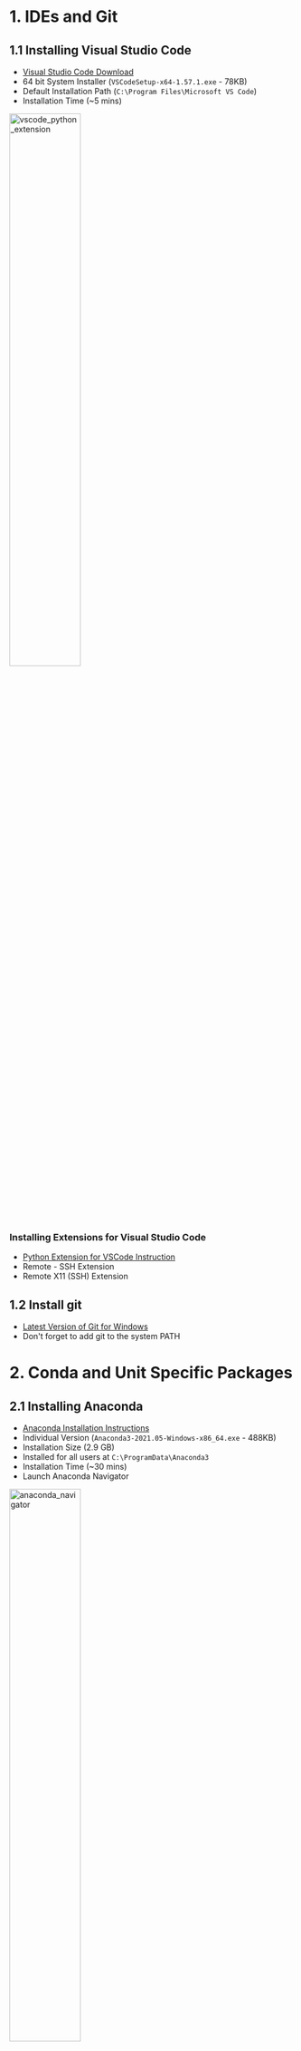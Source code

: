 # 1. IDEs and Git

## 1.1 Installing Visual Studio Code

* [Visual Studio Code Download](https://code.visualstudio.com/download)
* 64 bit System Installer (`VSCodeSetup-x64-1.57.1.exe` - 78KB)
* Default Installation Path (`C:\Program Files\Microsoft VS Code`)
* Installation Time (~5 mins)

<img width="50%" alt="vscode_python_extension" src="https://user-images.githubusercontent.com/1005582/122739187-53191b80-d2b5-11eb-892c-6bb43e0ea1dc.png">

### Installing Extensions for Visual Studio Code
* [Python Extension for VSCode Instruction](https://code.visualstudio.com/docs/python/python-tutorial#_install-visual-studio-code-and-the-python-extension)
* Remote - SSH Extension
* Remote X11 (SSH) Extension

## 1.2 Install git
* [Latest Version of Git for Windows](https://git-scm.com/download/win)
* Don't forget to add git to the system PATH

# 2. Conda and Unit Specific Packages

## 2.1 Installing Anaconda
* [Anaconda Installation Instructions](https://docs.anaconda.com/anaconda/install/windows/)
* Individual Version (`Anaconda3-2021.05-Windows-x86_64.exe` - 488KB)
* Installation Size (2.9 GB)
* Installed for all users at `C:\ProgramData\Anaconda3`
* Installation Time (~30 mins)
* Launch Anaconda Navigator

<img width="50%" alt="anaconda_navigator" src="https://user-images.githubusercontent.com/1005582/122739014-1f3df600-d2b5-11eb-95db-4cf21f80c1d5.png">

You can start a CMD or POWERSHELL console using the navigator, or following the steps 1 and 2 in the screenshot below to start a CMD or POWERSHELL. If you are intalling packages, you can right click the arrow to bring up a pop-up menu, `run as adminstrator` (Step 3a) or `pin on taskbar` (Step 3b) for future convenience.

<img width="50%" alt="conda_powershell" src="https://user-images.githubusercontent.com/1005582/123036101-110be900-d41f-11eb-8162-ffa8f300c694.png">

## 2.2 Install from a environment YAML file
If we install from YAML file, then we can ignore all the following steps in Section 2.3.

`conda create -p c:\envs\cits4012 --file cits4012.yml`


## 2.3 Install packages step by step from scratch

### Create Anaconda Environment
Need admin access to write to C drive (Run Conda Powershell as Administrator - right click on the icon)
1. `conda create -p c:\envs\cits4012 python=3.8`
2. `conda activate c:\envs\cits4012`

### Use the virtual environment in VSCode
* [Instructions on how to use environment in VSCode](https://code.visualstudio.com/docs/python/environments#_conda-environments) 
* Test to see if the CITS4012_base environment is available from VSCode

### 2.3.1 Install Spacy
1. Go back to Conda CMD.exe, check to see if you have `pip` installed using 
* `conda list`
* `pip install -U spacy`
* `python -m spacy download en_core_web_sm`
 
2. Find the Spacy version (we want v3+): 

```
# Windows CMD
C:\> conda list | findstr "spacy"`

# Windows PowerShell
C:\> conda list | Select-String "spacy"

# Linux
$ conda list | grep "spacy"
```
### 2.3.2 Install PyTorch

#### Check for Cuda compatible Graphics Card on Windows
1. Click Start.
2. On the Start menu, click Run.
3. In the Open box, type "dxdiag" (without the quotation marks), and then click OK.
4. The DirectX Diagnostic Tool opens. ...
5. On the Display tab, information about your graphics card is shown in the Device section.

My laptop has NVIDIA GeForce MX130.

#### Install Pytorch 
[Pytorch Website](https://pytorch.org)  

* with GPU 

`conda install pytorch torchvision torchaudio torchtext cudatoolkit=11.1 -c pytorch -c conda-forge`

* CPU only 

`conda install pytorch torchvision torchaudio torchtext cpuonly -c pytorch -c conda-forge`

#### Install Tensorboard
`conda install -c conda-forge tensorboard`

#### Install GraphViz on Windows
[2.47.3 EXE installer for Windows 10 (64-bit)](https://gitlab.com/api/v4/projects/4207231/packages/generic/graphviz-releases/2.47.3/stable_windows_10_cmake_Release_x64_graphviz-install-2.47.3-win64.exe)

Download the exe file and install, make sure it is added to the system PATH (Windows - Edit the Windows Environment Variables.

<img width="50%" alt="GraphVizInstall" src="https://user-images.githubusercontent.com/1005582/122881303-9767f280-d36d-11eb-8188-0163c59eab01.png">

#### Install torchviz
`pip install torchviz`

### 2.3.3 Install NLTK
`pip install nltk`

and then download the data and models 

`python -m nltk.downloader -d c:\envs\cits4012\nltk_data all`

#### Install truecase 
install this after NLTK installation pls.

`pip install truecase`

### 2.3.4 Install Jupyterlab
`conda install -c conda-forge jupyterlab`

### 2.3.5 Install Scikit-learn
`pip install -U scikit-learn`

Verify if it works:

`python -c "import sklearn; sklearn.show_versions()"`

### 2.3.6 Finally Export Environment into an YAML file
`conda env export --no-builds > cits4012.yml`
